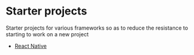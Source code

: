 # Starter projects

Starter projects for various frameworks so as to reduce the resistance to starting to work on a new project

- [React Native](https://github.com/ironstein0/starters/tree/react-native)